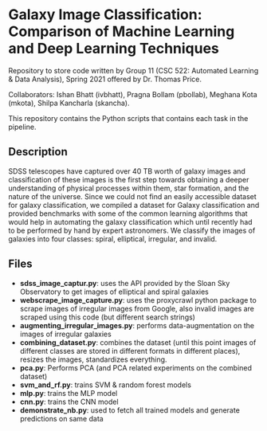 # Galaxy Image Classification: Comparison of Machine Learning and Deep Learning Techniques

Repository to store code written by Group 11 (CSC 522: Automated Learning & Data Analysis), Spring 2021 offered by Dr. Thomas Price.

Collaborators: Ishan Bhatt (ivbhatt), Pragna Bollam (pbollab), Meghana Kota (mkota), Shilpa Kancharla (skancha).

This repository contains the Python scripts that contains each task in the pipeline. 

## Description

SDSS telescopes have captured over 40 TB worth of galaxy images and classification of these images is the first step towards obtaining a deeper understanding of physical processes within them, star formation, and the nature of the universe. Since we could not find an easily accessible dataset for galaxy classification, we compiled a dataset for Galaxy classification and provided benchmarks with some of the common learning algorithms that would help in automating the galaxy classification which until recently had to be performed by hand by expert astronomers. We classify the images of galaxies into four classes: spiral, elliptical, irregular, and invalid.

## Files

* **sdss_image_captur.py**: uses the API provided by the Sloan Sky Observatory to get images of elliptical and spiral galaxies
* **webscrape_image_capture.py**: uses the proxycrawl python package to scrape images of irregular images from Google, also invalid images are scraped using this code (but different search strings)
* **augmenting_irregular_images.py**: performs data-augmentation on the images of irregular galaxies
* **combining_dataset.py**: combines the dataset (until this point images of different classes are stored in different formats in different places), resizes the images, standardizes everything.
* **pca.py**: Performs PCA (and PCA related experiments on the combined dataset)
* **svm_and_rf.py**: trains SVM & random forest models
* **mlp.py**: trains the MLP model
* **cnn.py**: trains the CNN model
* **demonstrate_nb.py**: used to fetch all trained models and generate predictions on same data
